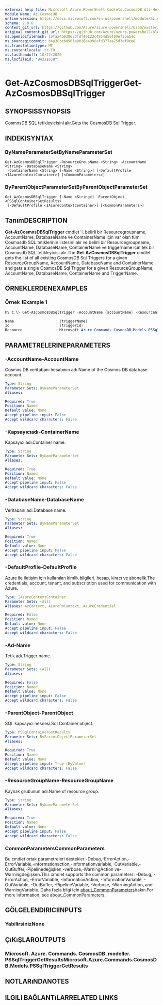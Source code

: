 ```yaml
---
external help file: Microsoft.Azure.PowerShell.Cmdlets.CosmosDB.dll-Help.xml
Module Name: Az.CosmosDB
online version: https://docs.microsoft.com/en-us/powershell/module/az.cosmosdb/get-azcosmosdbsqltrigger
schema: 2.0.0
content_git_url: https://github.com/Azure/azure-powershell/blob/master/src/CosmosDB/CosmosDB/help/Get-AzCosmosDBSqlTrigger.md
original_content_git_url: https://github.com/Azure/azure-powershell/blob/master/src/CosmosDB/CosmosDB/help/Get-AzCosmosDBSqlTrigger.md
ms.openlocfilehash: 10faa4b020633fdf46122c4864d50f00ef3ba54c
ms.sourcegitcommit: b4a38bcb0501a9016a4998efd377aa75d3ef9ce8
ms.translationtype: MT
ms.contentlocale: tr-TR
ms.lasthandoff: 10/27/2020
ms.locfileid: "94321658"
---
```

# <span data-ttu-id="8048e-101">Get-AzCosmosDBSqlTrigger</span><span class="sxs-lookup"><span data-stu-id="8048e-101">Get-AzCosmosDBSqlTrigger</span></span>

## <span data-ttu-id="8048e-102">SYNOPSIS</span><span class="sxs-lookup"><span data-stu-id="8048e-102">SYNOPSIS</span></span>
<span data-ttu-id="8048e-103">CosmosDB SQL tetikleyicisini alır.</span><span class="sxs-lookup"><span data-stu-id="8048e-103">Gets the CosmosDB Sql Trigger.</span></span>

## <span data-ttu-id="8048e-104">INDEKI</span><span class="sxs-lookup"><span data-stu-id="8048e-104">SYNTAX</span></span>

### <span data-ttu-id="8048e-105">ByNameParameterSet</span><span class="sxs-lookup"><span data-stu-id="8048e-105">ByNameParameterSet</span></span>
```
Get-AzCosmosDBSqlTrigger -ResourceGroupName <String> -AccountName <String> -DatabaseName <String>
 -ContainerName <String> [-Name <String>] [-DefaultProfile <IAzureContextContainer>] [<CommonParameters>]
```

### <span data-ttu-id="8048e-106">ByParentObjectParameterSet</span><span class="sxs-lookup"><span data-stu-id="8048e-106">ByParentObjectParameterSet</span></span>
```
Get-AzCosmosDBSqlTrigger [-Name <String>] -ParentObject <PSSqlContainerGetResults>
 [-DefaultProfile <IAzureContextContainer>] [<CommonParameters>]
```

## <span data-ttu-id="8048e-107">Tanım</span><span class="sxs-lookup"><span data-stu-id="8048e-107">DESCRIPTION</span></span>
<span data-ttu-id="8048e-108">**Get-AzCosmosDBSqlTrigger** cmdlet 'i, belirli bir Resourcegroupname, AccountName, DatabaseName ve ContainerName için var olan tüm Cosmosdb SQL tetiklerinin listesini alır ve belirli bir Resourcegroupname, AccountName, DatabaseName, ContainerName ve triggername için tek bir Cosmosdb SQL tetikleyicisi alır.</span><span class="sxs-lookup"><span data-stu-id="8048e-108">The **Get-AzCosmosDBSqlTrigger** cmdlet gets the list of all existing CosmosDB Sql Triggers for a given ResourceGroupName, AccountName, DatabaseName and ContainerName and gets a single CosmosDB Sql Trigger for a given ResourceGroupName, AccountName, DatabaseName, ContainerName and TriggerName.</span></span>

## <span data-ttu-id="8048e-109">ÖRNEKLERDEN</span><span class="sxs-lookup"><span data-stu-id="8048e-109">EXAMPLES</span></span>

### <span data-ttu-id="8048e-110">Örnek 1</span><span class="sxs-lookup"><span data-stu-id="8048e-110">Example 1</span></span>
```powershell
PS C:\> Get-AzCosmosDBSqlTrigger -AccountName {accountName} -ResourceGroupName {resourceGroupName} -DatabaseName {databaseName} -Name {triggerName} -ContainerName {containerName} 

Name                   : {triggerName}
Id                     : {triggerId}
Resource               : Microsoft.Azure.Commands.CosmosDB.Models.PSSqlTriggerGetPropertiesResource
```

## <span data-ttu-id="8048e-111">PARAMETRELERINE</span><span class="sxs-lookup"><span data-stu-id="8048e-111">PARAMETERS</span></span>

### <span data-ttu-id="8048e-112">-AccountName</span><span class="sxs-lookup"><span data-stu-id="8048e-112">-AccountName</span></span>
<span data-ttu-id="8048e-113">Cosmos DB veritabanı hesabının adı.</span><span class="sxs-lookup"><span data-stu-id="8048e-113">Name of the Cosmos DB database account.</span></span>

```yaml
Type: String
Parameter Sets: ByNameParameterSet
Aliases:

Required: True
Position: Named
Default value: None
Accept pipeline input: False
Accept wildcard characters: False
```

### <span data-ttu-id="8048e-114">-Kapsayıcıadı</span><span class="sxs-lookup"><span data-stu-id="8048e-114">-ContainerName</span></span>
<span data-ttu-id="8048e-115">Kapsayıcı adı.</span><span class="sxs-lookup"><span data-stu-id="8048e-115">Container name.</span></span>

```yaml
Type: String
Parameter Sets: ByNameParameterSet
Aliases:

Required: True
Position: Named
Default value: None
Accept pipeline input: False
Accept wildcard characters: False
```

### <span data-ttu-id="8048e-116">-DatabaseName</span><span class="sxs-lookup"><span data-stu-id="8048e-116">-DatabaseName</span></span>
<span data-ttu-id="8048e-117">Veritabanı adı.</span><span class="sxs-lookup"><span data-stu-id="8048e-117">Database name.</span></span>

```yaml
Type: String
Parameter Sets: ByNameParameterSet
Aliases:

Required: True
Position: Named
Default value: None
Accept pipeline input: False
Accept wildcard characters: False
```

### <span data-ttu-id="8048e-118">-DefaultProfile</span><span class="sxs-lookup"><span data-stu-id="8048e-118">-DefaultProfile</span></span>
<span data-ttu-id="8048e-119">Azure ile iletişim için kullanılan kimlik bilgileri, hesap, kiracı ve abonelik.</span><span class="sxs-lookup"><span data-stu-id="8048e-119">The credentials, account, tenant, and subscription used for communication with Azure.</span></span>

```yaml
Type: IAzureContextContainer
Parameter Sets: (All)
Aliases: AzContext, AzureRmContext, AzureCredential

Required: False
Position: Named
Default value: None
Accept pipeline input: False
Accept wildcard characters: False
```

### <span data-ttu-id="8048e-120">-Ad</span><span class="sxs-lookup"><span data-stu-id="8048e-120">-Name</span></span>
<span data-ttu-id="8048e-121">Tetik adı.</span><span class="sxs-lookup"><span data-stu-id="8048e-121">Trigger name.</span></span>

```yaml
Type: String
Parameter Sets: (All)
Aliases:

Required: False
Position: Named
Default value: None
Accept pipeline input: False
Accept wildcard characters: False
```

### <span data-ttu-id="8048e-122">-ParentObject</span><span class="sxs-lookup"><span data-stu-id="8048e-122">-ParentObject</span></span>
<span data-ttu-id="8048e-123">SQL kapsayıcı nesnesi.</span><span class="sxs-lookup"><span data-stu-id="8048e-123">Sql Container object.</span></span>

```yaml
Type: PSSqlContainerGetResults
Parameter Sets: ByParentObjectParameterSet
Aliases:

Required: True
Position: Named
Default value: None
Accept pipeline input: True (ByValue)
Accept wildcard characters: False
```

### <span data-ttu-id="8048e-124">-ResourceGroupName</span><span class="sxs-lookup"><span data-stu-id="8048e-124">-ResourceGroupName</span></span>
<span data-ttu-id="8048e-125">Kaynak grubunun adı.</span><span class="sxs-lookup"><span data-stu-id="8048e-125">Name of resource group.</span></span>

```yaml
Type: String
Parameter Sets: ByNameParameterSet
Aliases:

Required: True
Position: Named
Default value: None
Accept pipeline input: False
Accept wildcard characters: False
```

### <span data-ttu-id="8048e-126">CommonParameters</span><span class="sxs-lookup"><span data-stu-id="8048e-126">CommonParameters</span></span>
<span data-ttu-id="8048e-127">Bu cmdlet ortak parametreleri destekler:-Debug,-ErrorAction,-ErrorVariable,-ınformationaction,-ınformationvariable,-OutVariable,-OutBuffer,-Pipelinedeğişken,-verbose,-WarningAction ve-Warningdeğişken.</span><span class="sxs-lookup"><span data-stu-id="8048e-127">This cmdlet supports the common parameters: -Debug, -ErrorAction, -ErrorVariable, -InformationAction, -InformationVariable, -OutVariable, -OutBuffer, -PipelineVariable, -Verbose, -WarningAction, and -WarningVariable.</span></span> <span data-ttu-id="8048e-128">Daha fazla bilgi için [about_CommonParameters](http://go.microsoft.com/fwlink/?LinkID=113216)bakın.</span><span class="sxs-lookup"><span data-stu-id="8048e-128">For more information, see [about_CommonParameters](http://go.microsoft.com/fwlink/?LinkID=113216).</span></span>

## <span data-ttu-id="8048e-129">GÖLGELENDIRICI</span><span class="sxs-lookup"><span data-stu-id="8048e-129">INPUTS</span></span>

### <span data-ttu-id="8048e-130">Yabilirsiniz</span><span class="sxs-lookup"><span data-stu-id="8048e-130">None</span></span>

## <span data-ttu-id="8048e-131">ÇıKıŞLAR</span><span class="sxs-lookup"><span data-stu-id="8048e-131">OUTPUTS</span></span>

### <span data-ttu-id="8048e-132">Microsoft. Azure. Commands. CosmosDB. modeller. PSSqlTriggerGetResults</span><span class="sxs-lookup"><span data-stu-id="8048e-132">Microsoft.Azure.Commands.CosmosDB.Models.PSSqlTriggerGetResults</span></span>

## <span data-ttu-id="8048e-133">NOTLARıNDA</span><span class="sxs-lookup"><span data-stu-id="8048e-133">NOTES</span></span>

## <span data-ttu-id="8048e-134">ILGILI BAĞLANTıLAR</span><span class="sxs-lookup"><span data-stu-id="8048e-134">RELATED LINKS</span></span>

